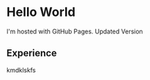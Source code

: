 <!DOCTYPE html>
<html>
  <head>
    <meta charset="UTF-8">
  </head>
  <body>
    <h1>Hello World</h1>
    <p>I'm hosted with GitHub Pages. Updated Version</p>
    <h2>Experience</h2>
    <p>kmdklskfs</p>
  </body>
</html>
